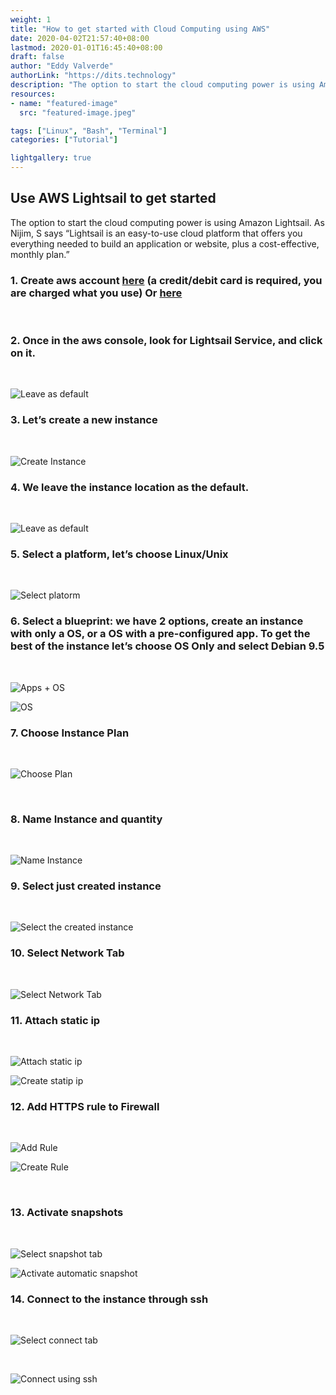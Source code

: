 ```yaml
---
weight: 1
title: "How to get started with Cloud Computing using AWS"
date: 2020-04-02T21:57:40+08:00
lastmod: 2020-01-01T16:45:40+08:00
draft: false
author: "Eddy Valverde"
authorLink: "https://dits.technology"
description: "The option to start the cloud computing power is using Amazon Lightsail."
resources:
- name: "featured-image"
  src: "featured-image.jpeg"

tags: ["Linux", "Bash", "Terminal"]
categories: ["Tutorial"]

lightgallery: true
---
```


## Use AWS Lightsail to get started 
The option to start the cloud computing power is using Amazon Lightsail. As Nijim, S says “Lightsail is an easy-to-use cloud platform that offers you everything needed to build an application or website, plus a cost-effective, monthly plan.”

### 1. Create aws account [here](https://portal.aws.amazon.com/billing/signup#/start) (a credit/debit card is required, you are charged what you use) Or [here](https://aws.amazon.com/)
<br />

### 2. Once in the aws console, look for **Lightsail** Service, and click on it.
<br />

![Leave as default](lightsail.png) 
<br />

### 3. Let’s create a new instance
<br />

![Create Instance](1_create_instance.png)
<br />

### 4.  We leave the instance location as the default. 
<br />

![Leave as default](2_leave_as_default.png) 
<br />

### 5.  Select a platform, let’s choose Linux/Unix
<br />

![Select platorm](3_os.png)
<br />

### 6.  Select a blueprint: we have 2 options, create an instance with only a OS, or a OS with a pre-configured app. To get the best of the instance let’s choose OS Only and select Debian 9.5
<br />

![Apps + OS](4_appos.png)
<br />

![OS](5_os.png)
<br />

### 7.  Choose Instance Plan
<br />

![Choose Plan](6_choose_plan.png)

<br />

### 8.  Name Instance and quantity
<br />

![Name Instance](7_Name_Instance.png)
<br />

### 9.  Select just created instance
<br />  

![Select the created instance](8_selec_just_created_instance.png)
<br />

### 10. Select Network Tab
<br />

![Select Network Tab](9_select_network_tab.png)
<br />

### 11. Attach static ip
<br />

![Attach static ip](10_attach_static_ip.png)
<br />

![Create statip ip](11_create_static_ip.png)
<br />

### 12. Add HTTPS rule to Firewall
<br />

![Add Rule](12_add_rule.png)
<br />

![Create Rule](13_create_rule.png)

<br />

### 13. Activate snapshots
<br />

![Select snapshot tab](14_select_snapshot_tab.png)
<br />

![Activate automatic snapshot](15_activate_snapshot.png)
<br />

### 14. Connect to the instance through ssh

<br />

![Select connect tab](16_select_connect_tab.png)

<br />

![Connect using ssh](17_connect_using_ssh.png)

<br />